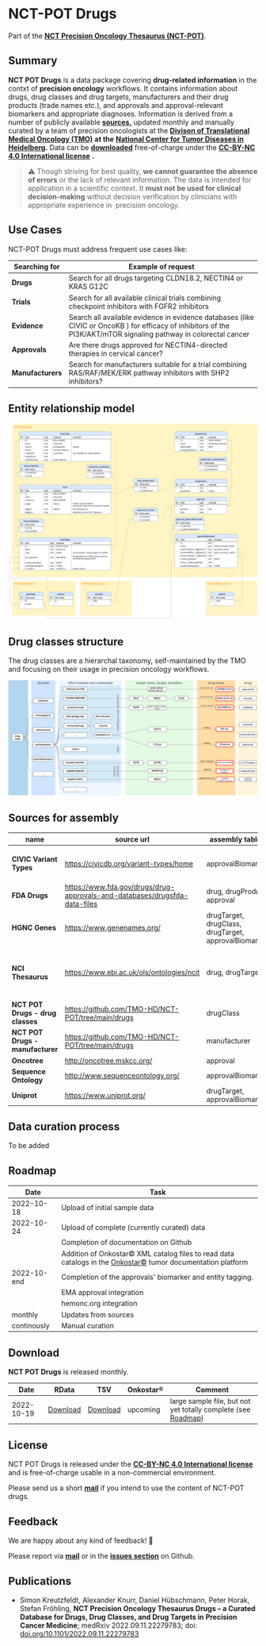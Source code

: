 # NCT-POT Drugs

Part of the [**NCT Precision Oncology Thesaurus (NCT-POT)**](https://github.com/TMO-HD/NCT-POT).

## Summary

**NCT POT Drugs** is a data package covering **drug-related information** in the contxt of **precision oncology** workflows. It contains information about drugs, drug classes and drug targets, manufacturers and their drug products (trade names etc.), and approvals and approval-relevant biomarkers and appropriate diagnoses. Information is derived from a number of publicly available [**sources**](NCT_POT_Drugs#Sources_for_Assembly)**,** updated monthly and manually curated by a team of precision oncologists at the [**Divison of Translational Medical Oncology (TMO)**](https://www.dkfz.de/en/translationale-medizinische-onkologie/index.php) **at the** [**National Center for Tumor Diseases in Heidelberg**](https://www.nct-heidelberg.de/)**.** Data can be [**downloaded**](NCT_POT_Drugs#Download) free-of-charge under the [**CC-BY-NC 4.0 International license**](#License) **.**

> :warning: Though striving for best quality, **we cannot guarantee the absence of errors** or the lack of relevant information. The data is intended for application in a scientific context. It **must not be used for clinical decision-making** without decision verification by clinicians with appropriate experience in  precision oncology.

## Use Cases

NCT-POT Drugs must address frequent use cases like:

| Searching for | Example of request |
| --- | --- |
| **Drugs** | Search for all drugs targeting CLDN18.2, NECTIN4 or KRAS G12C |
| **Trials** | Search for all available clinical trials combining checkpoint inhibitors with FGFR2 inhibitors |
| **Evidence** | Search all available evidence in evidence databases (like CIVIC or OncoKB ) for efficacy of inhibitors of the PI3K/AKT/mTOR signaling pathway in colorectal cancer |
| **Approvals** | Are there drugs approved for NECTIN4-directed therapies in cervical cancer? |
| **Manufacturers** | Search for manufacturers suitable for a trial combining RAS/RAF/MEK/ERK pathway inhibitors with SHP2 inhibitors? |

## Entity relationship model

![Entity relationship model](https://github.com/TMO-HD/NCT-POT/raw/main/drugs/docs/NCT-POT_Drugs_ERM.png)

## Drug classes structure

The drug classes are a hierarchal taxonomy, self-maintained by the TMO and focusing on their usage in precision oncology workflows.

![Drug classes structure](https://github.com/TMO-HD/NCT-POT/raw/main/drugs/docs/NCT-POT_Drugs_class_structure.png)

## Sources for assembly

| name | source url | assembly tables | comment |
| --- | --- | --- | --- |
| **CIVIC Variant Types** | https://civicdb.org/variant-types/home | approvalBiomarker | some items ot covered in the sequence ontology |
| **FDA Drugs** | https://www.fda.gov/drugs/drug-approvals-and-databases/drugsfda-data-files | drug, drugProduct, approval |   |
| **HGNC Genes** | https://www.genenames.org/ | drugTarget, drugClass, drugTarget, approvalBiomarker |   |
| **NCI Thesaurus** | https://www.ebi.ac.uk/ols/ontologies/ncit | drug, drugTarget | only (a subset of) nodes below NCIT\_C1909 ("Pharmacologic Substance") is used |
| **NCT POT Drugs - drug classes** | https://github.com/TMO-HD/NCT-POT/tree/main/drugs | drugClass | self-maintained at NCT Heidelberg |
| **NCT POT Drugs - manufacturer** | https://github.com/TMO-HD/NCT-POT/tree/main/drugs | manufacturer | self-maintained at NCT Heidelberg |
| **Oncotree** | http://oncotree.mskcc.org/ | approval |   |
| **Sequence Ontology** | http://www.sequenceontology.org/ | approvalBiomarker | manually selected items |
| **Uniprot** | https://www.uniprot.org/ | drugTarget, approvalBiomarker |   |

## Data curation process

To be added

## Roadmap

| Date | Task |
| --- | --- |
| 2022-10-18 | Upload of initial sample data |
| 2022-10-24 | Upload of complete (currently curated) data |
|   | Completion of documentation on Github |
|   | Addition of Onkostar© XML catalog files to read data catalogs in the [Onkostar©](https://www.onkostar.de/) tumor documentation platform |
| 2022-10-end | Completion of the approvals' biomarker and entity tagging. |
|   | EMA approval integration |
|   | hemonc.org integration |
| monthly | Updates from sources |
| continously | Manual curation |

## Download

**NCT POT Drugs** is released monthly.

| Date | RData | TSV | Onkostar® | Comment |
| --- | --- | --- | --- | --- |
| 2022-10-19 | [Download](https://github.com/TMO-HD/NCT-POT/tree/main/drugs/RData_archive/2022-10-19) | [Download](https://github.com/TMO-HD/NCT-POT/tree/main/drugs/tsv_archive/2022-10-19) | upcoming | large sample file, but not yet totally complete (see [Roadmap](#Roadmap)) |

## License

NCT POT Drugs is released under the [**CC-BY-NC 4.0 International license**](https://creativecommons.org/licenses/by-nc/4.0/) and is free-of-charge usable in a non-commercial environment. 

Please send us a short [**mail**](Mailto:simon.kreutzfeldt@nct-heidelberg.de) if you intend to use the content of NCT-POT drugs.

## Feedback

We are happy about any kind of feedback! 🙂

Please report via [**mail**](Mailto:simon.kreutzfeldt@nct-heidelberg.de) or in the [**issues section**](https://github.com/TMO-HD/NCT-POT/issues) on Github.

## Publications

*   Simon Kreutzfeldt, Alexander Knurr, Daniel Hübschmann, Peter Horak, Stefan Fröhling, **NCT Precision Oncology Thesaurus Drugs – a Curated Database for Drugs, Drug Classes, and Drug Targets in Precision Cancer Medicine**; medRxiv 2022.09.11.22279783; doi: [doi.org/10.1101/2022.09.11.22279783](https://doi.org/10.1101/2022.09.11.22279783)
